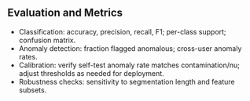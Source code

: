 ## Evaluation and Metrics

- Classification: accuracy, precision, recall, F1; per-class support; confusion matrix.
- Anomaly detection: fraction flagged anomalous; cross-user anomaly rates.
- Calibration: verify self-test anomaly rate matches contamination/nu; adjust thresholds as needed for deployment.
- Robustness checks: sensitivity to segmentation length and feature subsets.
